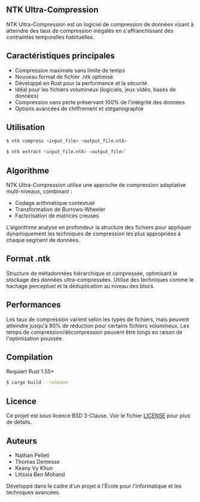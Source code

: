 NTK Ultra-Compression
---------------------

NTK Ultra-Compression est un logiciel de compression de données visant à atteindre des taux de compression inégalés en s'affranchissant des contraintes temporelles habituelles.

Caractéristiques principales
----------------------------

*   Compression maximale sans limite de temps
*   Nouveau format de fichier .ntk optimisé
*   Développé en Rust pour la performance et la sécurité
*   Idéal pour les fichiers volumineux (logiciels, jeux vidéo, bases de données)
*   Compression sans perte préservant 100% de l'intégrité des données
*   Options avancées de chiffrement et stéganographie

Utilisation
-----------

`````bash
$ ntk compress <input_file> <output_file.ntk>
`````

``````bash
$ ntk extract <input_file.ntk> <output_file>`
``````

Algorithme
----------

NTK Ultra-Compression utilise une approche de compression adaptative multi-niveaux, combinant :

*   Codage arithmétique contextuel
*   Transformation de Burrows-Wheeler
*   Factorisation de matrices creuses

L'algorithme analyse en profondeur la structure des fichiers pour appliquer dynamiquement les techniques de compression les plus appropriées à chaque segment de données.

Format .ntk
-----------

Structure de métadonnées hiérarchique et compressée, optimisant le stockage des données ultra-compressées. Utilise des techniques comme le hachage perceptuel et la déduplication au niveau des blocs.

Performances
------------

Les taux de compression varient selon les types de fichiers, mais peuvent atteindre jusqu'à 90% de réduction pour certains fichiers volumineux. Les temps de compression/décompression peuvent être longs en raison de l'optimisation poussée.

Compilation
-----------

Requiert Rust 1.55+

``````bash
$ cargo build --release
``````

Licence
-------

Ce projet est sous licence BSD 3-Clause. Voir le fichier [LICENSE](LICENSE) pour plus de détails.

Auteurs
-------

*   Nathan Pelleti
*   Thomas Demesse
*   Keany Vy Khun
*   Litissia Ben Mohand

Développé dans le cadre d'un projet à l'École pour l'informatique et les techniques avancées.

